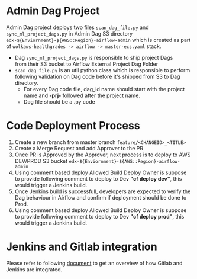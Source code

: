 # Admin Dag Project

Admin Dag project deploys two files `scan_dag_file.py` and `sync_ml_project_dags.py` in Admin Dag S3 directory `edx-${Enviornment}-${AWS::Region}-airflow-admin` which is created as part of `wolkaws-healthgrades -> airflow -> master-ecs.yaml` stack.

- Dag `sync_ml_project_dags.py` is responsible to ship project Dags   
  from their S3 bucket to Airflow External Project Dag Folder
- `scan_dag_file.py` is an util python class which is responsible to
  perform following validation on Dag code before it's shipped from S3
  to Dag directory.
    - For every Dag code file, dag_id name should start with the project name and **-prj-** followed after the project name.
    - Dag file should be a .py code

# Code Deployment Process

1. Create a new branch from master branch `feature/<CHANGEID>_<TITLE>`
2. Create a Merge Request and add Approver to the PR
3. Once PR is Approved by the Approver, next process is to deploy to AWS DEV/PROD S3 bucket `edx-${Enviornment}-${AWS::Region}-airflow-admin`
4. Using comment based deploy Allowed Build Deploy Owner is suppose to provide following comment to deploy to Dev **"cf deploy dev"**, this would trigger a Jenkins build.
5. Once Jenkins build is successfull, developers are expected to verify the Dag behaviour in Airflow and confirm if deployment should be done to Prod.
6. Using comment based deploy Allowed Build Deploy Owner is suppose to provide following comment to deploy to Dev **"cf deploy prod"**, this would trigger a Jenkins build.

# Jenkins and Gitlab integration
Please refer to following [document](https://healthgrades.atlassian.net/wiki/spaces/HPE/pages/1449656915/phData) to get an overview of how Gitlab and Jenkins are integrated.